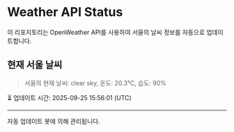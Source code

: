 
# Weather API Status

이 리포지토리는 OpenWeather API를 사용하여 서울의 날씨 정보를 자동으로 업데이트합니다.

## 현재 서울 날씨
> 서울의 현재 날씨: clear sky, 온도: 20.3°C, 습도: 90%

⏳ 업데이트 시간: 2025-09-25 15:56:01 (UTC)

---
자동 업데이트 봇에 의해 관리됩니다.
